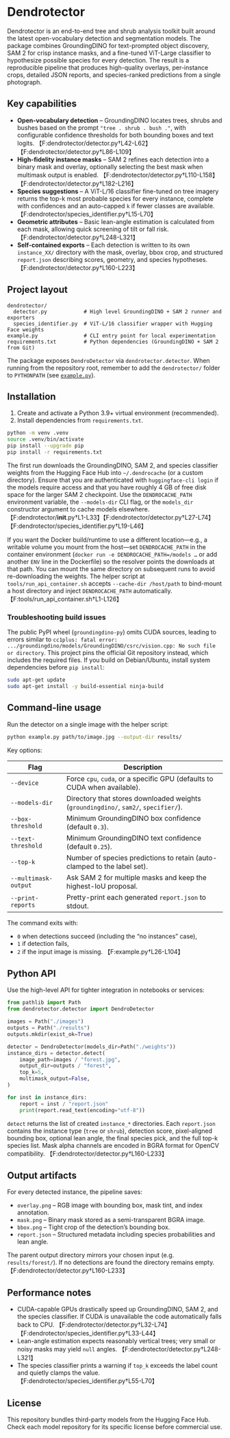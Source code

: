 # Dendrotector

Dendrotector is an end-to-end tree and shrub analysis toolkit built around the
latest open-vocabulary detection and segmentation models. The package combines
GroundingDINO for text-prompted object discovery, SAM 2 for crisp instance
masks, and a fine-tuned ViT-Large classifier to hypothesize possible species
for every detection. The result is a reproducible pipeline that produces
high-quality overlays, per-instance crops, detailed JSON reports, and
species-ranked predictions from a single photograph.

## Key capabilities

- **Open-vocabulary detection** – GroundingDINO locates trees, shrubs and bushes
  based on the prompt `"tree . shrub . bush ."`, with configurable confidence
  thresholds for both bounding boxes and text logits. 【F:dendrotector/detector.py†L42-L62】【F:dendrotector/detector.py†L86-L109】
- **High-fidelity instance masks** – SAM 2 refines each detection into a binary
  mask and overlay, optionally selecting the best mask when multimask output is
  enabled. 【F:dendrotector/detector.py†L110-L158】【F:dendrotector/detector.py†L182-L216】
- **Species suggestions** – A ViT-L/16 classifier fine-tuned on tree imagery
  returns the top-k most probable species for every instance, complete with
  confidences and an auto-capped `k` if fewer classes are available. 【F:dendrotector/species_identifier.py†L15-L70】
- **Geometric attributes** – Basic lean-angle estimation is calculated from each
  mask, allowing quick screening of tilt or fall risk. 【F:dendrotector/detector.py†L248-L321】
- **Self-contained exports** – Each detection is written to its own
  `instance_XX/` directory with the mask, overlay, bbox crop, and structured
  `report.json` describing scores, geometry, and species hypotheses. 【F:dendrotector/detector.py†L160-L223】

## Project layout

```
dendrotector/
  detector.py            # High level GroundingDINO + SAM 2 runner and exporters
  species_identifier.py  # ViT-L/16 classifier wrapper with Hugging Face weights
example.py               # CLI entry point for local experimentation
requirements.txt         # Python dependencies (GroundingDINO + SAM 2 from Git)
```

The package exposes `DendroDetector` via `dendrotector.detector`. When running
from the repository root, remember to add the `dendrotector/` folder to
`PYTHONPATH` (see [`example.py`](example.py)).

## Installation

1. Create and activate a Python 3.9+ virtual environment (recommended).
2. Install dependencies from `requirements.txt`.

```bash
python -m venv .venv
source .venv/bin/activate
pip install --upgrade pip
pip install -r requirements.txt
```

The first run downloads the GroundingDINO, SAM 2, and species classifier weights
from the Hugging Face Hub into `~/.dendrocache` (or a custom directory). Ensure
that you are authenticated with `huggingface-cli login` if the models require
access and that you have roughly 4 GB of free disk space for the larger SAM 2
checkpoint. Use the `DENDROCACHE_PATH` environment variable, the `--models-dir`
CLI flag, or the `models_dir` constructor argument to cache models elsewhere. 【F:dendrotector/__init__.py†L1-L33】【F:dendrotector/detector.py†L27-L74】【F:dendrotector/species_identifier.py†L19-L46】

If you want the Docker build/runtime to use a different location—e.g., a
writable volume you mount from the host—set `DENDROCACHE_PATH` in the container
environment (`docker run -e DENDROCACHE_PATH=/models …` or add another `ENV`
line in the Dockerfile) so the resolver points the downloads at that path. You
can mount the same directory on subsequent runs to avoid re-downloading the
weights. The helper script at `tools/run_api_container.sh` accepts
`--cache-dir /host/path` to bind-mount a host directory and inject
`DENDROCACHE_PATH` automatically. 【F:tools/run_api_container.sh†L1-L126】

### Troubleshooting build issues

The public PyPI wheel (`groundingdino-py`) omits CUDA sources, leading to
errors similar to
`cc1plus: fatal error: .../groundingdino/models/GroundingDINO/csrc/vision.cpp: No such file or directory`.
This project pins the official Git repository instead, which includes the
required files. If you build on Debian/Ubuntu, install system dependencies
before `pip install`:

```bash
sudo apt-get update
sudo apt-get install -y build-essential ninja-build
```

## Command-line usage

Run the detector on a single image with the helper script:

```bash
python example.py path/to/image.jpg --output-dir results/
```

Key options:

| Flag | Description |
| ---- | ----------- |
| `--device` | Force `cpu`, `cuda`, or a specific GPU (defaults to CUDA when available). |
| `--models-dir` | Directory that stores downloaded weights (`groundingdino/`, `sam2/`, `specifier/`). |
| `--box-threshold` | Minimum GroundingDINO box confidence (default `0.3`). |
| `--text-threshold` | Minimum GroundingDINO text confidence (default `0.25`). |
| `--top-k` | Number of species predictions to retain (auto-clamped to the label set). |
| `--multimask-output` | Ask SAM 2 for multiple masks and keep the highest-IoU proposal. |
| `--print-reports` | Pretty-print each generated `report.json` to stdout. |

The command exits with:
- `0` when detections succeed (including the “no instances” case),
- `1` if detection fails,
- `2` if the input image is missing. 【F:example.py†L26-L104】

## Python API

Use the high-level API for tighter integration in notebooks or services:

```python
from pathlib import Path
from dendrotector.detector import DendroDetector

images = Path("./images")
outputs = Path("./results")
outputs.mkdir(exist_ok=True)

detector = DendroDetector(models_dir=Path("./weights"))
instance_dirs = detector.detect(
    image_path=images / "forest.jpg",
    output_dir=outputs / "forest",
    top_k=5,
    multimask_output=False,
)

for inst in instance_dirs:
    report = inst / "report.json"
    print(report.read_text(encoding="utf-8"))
```

`detect` returns the list of created `instance_*` directories. Each `report.json`
contains the instance type (`tree` or `shrub`), detection score, pixel-aligned
bounding box, optional lean angle, the final species pick, and the full top-k
species list. Mask alpha channels are encoded in BGRA format for OpenCV
compatibility. 【F:dendrotector/detector.py†L160-L233】

## Output artifacts

For every detected instance, the pipeline saves:

- `overlay.png` – RGB image with bounding box, mask tint, and index annotation.
- `mask.png` – Binary mask stored as a semi-transparent BGRA image.
- `bbox.png` – Tight crop of the detection’s bounding box.
- `report.json` – Structured metadata including species probabilities and lean
  angle.

The parent output directory mirrors your chosen input (e.g. `results/forest/`).
If no detections are found the directory remains empty. 【F:dendrotector/detector.py†L160-L233】

## Performance notes

- CUDA-capable GPUs drastically speed up GroundingDINO, SAM 2, and the species
  classifier. If CUDA is unavailable the code automatically falls back to CPU. 【F:dendrotector/detector.py†L32-L74】【F:dendrotector/species_identifier.py†L33-L44】
- Lean-angle estimation expects reasonably vertical trees; very small or noisy
  masks may yield `null` angles. 【F:dendrotector/detector.py†L248-L321】
- The species classifier prints a warning if `top_k` exceeds the label count and
  quietly clamps the value. 【F:dendrotector/species_identifier.py†L55-L70】

## License

This repository bundles third-party models from the Hugging Face Hub. Check each
model repository for its specific license before commercial use.
